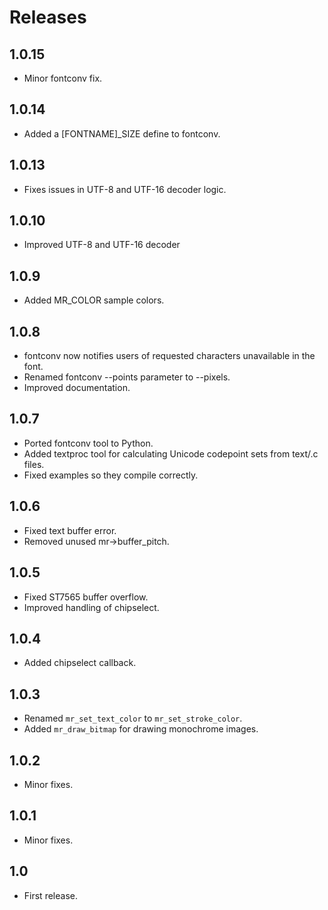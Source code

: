 # Releases

## 1.0.15

* Minor fontconv fix.

## 1.0.14

* Added a [FONTNAME]_SIZE define to fontconv.

## 1.0.13

* Fixes issues in UTF-8 and UTF-16 decoder logic.

## 1.0.10

* Improved UTF-8 and UTF-16 decoder

## 1.0.9

* Added MR_COLOR sample colors.

## 1.0.8

* fontconv now notifies users of requested characters unavailable in the font.
* Renamed fontconv --points parameter to --pixels.
* Improved documentation.

## 1.0.7

* Ported fontconv tool to Python.
* Added textproc tool for calculating Unicode codepoint sets from text/.c files.
* Fixed examples so they compile correctly.

## 1.0.6

* Fixed text buffer error.
* Removed unused mr->buffer_pitch.

## 1.0.5

* Fixed ST7565 buffer overflow.
* Improved handling of chipselect.

## 1.0.4

* Added chipselect callback.

## 1.0.3

* Renamed `mr_set_text_color` to `mr_set_stroke_color`.
* Added `mr_draw_bitmap` for drawing monochrome images.

## 1.0.2

* Minor fixes.

## 1.0.1

* Minor fixes.

## 1.0

* First release.
